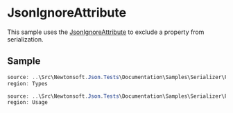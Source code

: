 ﻿# JsonIgnoreAttribute

This sample uses the [JsonIgnoreAttribute](/api/newtonsoft/json/jsonignoreattribute/) to exclude a property from serialization.

## Sample

```csharp Types
source: ..\Src\Newtonsoft.Json.Tests\Documentation\Samples\Serializer\PropertyJsonIgnore.cs
region: Types
```

```csharp Usage
source: ..\Src\Newtonsoft.Json.Tests\Documentation\Samples\Serializer\PropertyJsonIgnore.cs
region: Usage
```
